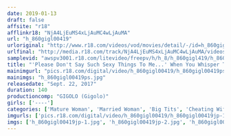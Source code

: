 ```yaml
---
date: 2019-01-13
draft: false
affsite: "r18"
afflinkr18: "NjA4LjEuMS4xLjAuMC4wLjAuMA"
url: "h_860gigl00419"
urloriginal: "http://www.r18.com/videos/vod/movies/detail/-/id=h_860gigl00419"
urlfinal: "http://media.r18.com/track/NjA4LjEuMS4xLjAuMC4wLjAuMA/videos/vod/movies/detail/-/id=h_860gigl00419"
samplevid: "awspv3001.r18.com/litevideo/freepv/h/h_8/h_860gigl419/h_860gigl419_dmb_w.mp4"
title: "'Please Don't Say Such Sexy Things To Me...' When You Whisper These Filthy Things To A Prim And Proper Big Tits Old Lady, You Won't Want To Miss How Dripping Wet The Inside Of Her Panties Get!! When You're Pussy Pounding A Big Tits Old Lady, She Won't Refuse A Creampie!!"
mainimgurl: "pics.r18.com/digital/video/h_860gigl00419/h_860gigl00419ps.jpg"
mainimgs: "h_860gigl00419ps.jpg"
releasedate: "Sept. 22, 2017"
duration: 140
productioncomp: "GIGOLO (Gigolo)"
girls: ['----']
categories: ['Mature Woman', 'Married Woman', 'Big Tits', 'Cheating Wife', 'Creampie', 'Huge Tits', 'Hi-Def']
imgurls: ['pics.r18.com/digital/video/h_860gigl00419/h_860gigl00419jp-1.jpg', 'pics.r18.com/digital/video/h_860gigl00419/h_860gigl00419jp-2.jpg', 'pics.r18.com/digital/video/h_860gigl00419/h_860gigl00419jp-3.jpg', 'pics.r18.com/digital/video/h_860gigl00419/h_860gigl00419jp-4.jpg', 'pics.r18.com/digital/video/h_860gigl00419/h_860gigl00419jp-5.jpg', 'pics.r18.com/digital/video/h_860gigl00419/h_860gigl00419jp-6.jpg', 'pics.r18.com/digital/video/h_860gigl00419/h_860gigl00419jp-7.jpg', 'pics.r18.com/digital/video/h_860gigl00419/h_860gigl00419jp-8.jpg', 'pics.r18.com/digital/video/h_860gigl00419/h_860gigl00419jp-9.jpg', 'pics.r18.com/digital/video/h_860gigl00419/h_860gigl00419jp-10.jpg', 'pics.r18.com/digital/video/h_860gigl00419/h_860gigl00419jp-11.jpg', 'pics.r18.com/digital/video/h_860gigl00419/h_860gigl00419jp-12.jpg', 'pics.r18.com/digital/video/h_860gigl00419/h_860gigl00419jp-13.jpg', 'pics.r18.com/digital/video/h_860gigl00419/h_860gigl00419jp-14.jpg', 'pics.r18.com/digital/video/h_860gigl00419/h_860gigl00419jp-15.jpg', 'pics.r18.com/digital/video/h_860gigl00419/h_860gigl00419jp-16.jpg', 'pics.r18.com/digital/video/h_860gigl00419/h_860gigl00419jp-17.jpg', 'pics.r18.com/digital/video/h_860gigl00419/h_860gigl00419jp-18.jpg', 'pics.r18.com/digital/video/h_860gigl00419/h_860gigl00419jp-19.jpg', 'pics.r18.com/digital/video/h_860gigl00419/h_860gigl00419jp-20.jpg']
imgs: ['h_860gigl00419jp-1.jpg', 'h_860gigl00419jp-2.jpg', 'h_860gigl00419jp-3.jpg', 'h_860gigl00419jp-4.jpg', 'h_860gigl00419jp-5.jpg', 'h_860gigl00419jp-6.jpg', 'h_860gigl00419jp-7.jpg', 'h_860gigl00419jp-8.jpg', 'h_860gigl00419jp-9.jpg', 'h_860gigl00419jp-10.jpg', 'h_860gigl00419jp-11.jpg', 'h_860gigl00419jp-12.jpg', 'h_860gigl00419jp-13.jpg', 'h_860gigl00419jp-14.jpg', 'h_860gigl00419jp-15.jpg', 'h_860gigl00419jp-16.jpg', 'h_860gigl00419jp-17.jpg', 'h_860gigl00419jp-18.jpg', 'h_860gigl00419jp-19.jpg', 'h_860gigl00419jp-20.jpg']
---
```

